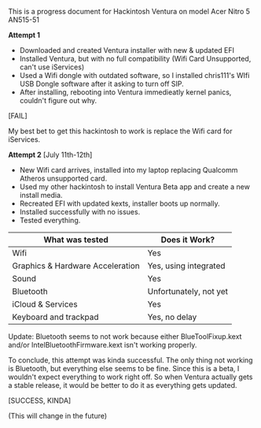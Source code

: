 This is a progress document for Hackintosh Ventura on model Acer Nitro 5 AN515-51

**Attempt 1**
* Downloaded and created Ventura installer with new & updated EFI
* Installed Ventura, but with no full compatibility (Wifi Card Unsupported, can't use iServices)
* Used a Wifi dongle with outdated software, so I installed chris111's WIfi USB Dongle software after it asking to turn off SIP.
* After installing, rebooting into Ventura immedieatly kernel panics, couldn't figure out why.

[FAIL]

My best bet to get this hackintosh to work is replace the Wifi card for iServices.

**Attempt 2**
[July 11th-12th] 
* New Wifi card arrives, installed into my laptop replacing Qualcomm Atheros unsupported card.
* Used my other hackintosh to install Ventura Beta app and create a new install media.
* Recreated EFI with updated kexts, installer boots up normally.
* Installed successfully with no issues.
* Tested everything.

| What was tested | Does it Work?                                                  |
| ------------------- | ------------------------------------------- |
| Wifi | Yes |
| Graphics & Hardware Acceleration | Yes, using integrated |
| Sound | Yes |
| Bluetooth | Unfortunately, not yet |
| iCloud & Services | Yes |
| Keyboard and trackpad | Yes, no delay |

Update: Bluetooth seems to not work because either BlueToolFixup.kext and/or IntelBluetoothFirmware.kext isn't working properly.

To conclude, this attempt was kinda successful. The only thing not working is Bluetooth, but everything else seems to be fine. Since this is a beta, I wouldn't expect everything to work right off. So when Ventura actually gets a stable release, it would be better to do it as everything gets updated.

[SUCCESS, KINDA]

(This will change in the future)
